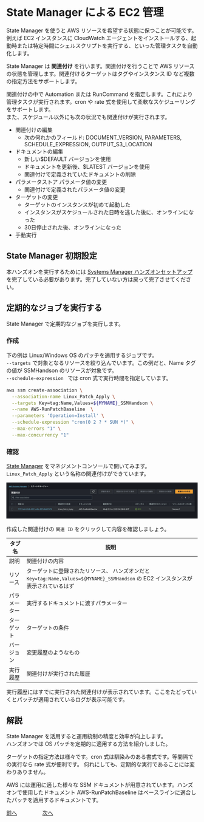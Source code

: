 # State Manager による EC2 管理

State Manager を使うと AWS リソースを希望する状態に保つことが可能です。  
例えば EC2 インスタンスに CloudWatch エージェントをインストールする、起動時または特定時間にシェルスクリプトを実行する、といった管理タスクを自動化します。  

State Manager は **関連付け** を行います。関連付けを行うことで AWS リソースの状態を管理します。関連付けるターゲットはタグやインスタンス ID など複数の指定方法をサポートします。  

関連付けの中で Automation または RunCommand を指定します。これにより管理タスクが実行されます。cron や rate 式を使用して柔軟なスケジューリングをサポートします。  
また、スケジュール以外にも次の状況でも関連付けが実行されます。  

- 関連付けの編集
  - 次の何れかのフィールド: DOCUMENT_VERSION, PARAMETERS, SCHEDULE_EXPRESSION, OUTPUT_S3_LOCATION
- ドキュメントの編集
  - 新しい$DEFAULT バージョンを使用
  - ドキュメントを更新後、$LATEST バージョンを使用
  - 関連付けで定義されていたドキュメントの削除
- パラメータストア パラメータ値の変更
  - 関連付けで定義されたパラメータ値の変更
- ターゲットの変更
  - ターゲットのインスタンスが初めて起動した
  - インスタンスがスケジュールされた日時を逃した後に、オンラインになった
  - 30日停止された後、オンラインになった
- 手動実行


## State Manager 初期設定

本ハンズオンを実行するためには [Systems Manager ハンズオンセットアップ](./chapter01.md) を完了している必要があります。完了していない方は戻って完了させてください。  

## 定期的なジョブを実行する

State Manager で定期的なジョブを実行します。  

### 作成

下の例は Linux/Windows OS のパッチを適用するジョブです。  
`--targets` で対象となるリソースを絞り込んでいます。この例だと、Name タグの値が SSMHandson のリソースが対象です。  
`--schedule-expression ` では cron 式で実行時間を指定しています。  


```bash
aws ssm create-association \
  --association-name Linux_Patch_Apply \
  --targets Key=tag:Name,Values=${MYNAME}_SSMHandson \
  --name AWS-RunPatchBaseline  \
  --parameters 'Operation=Install' \
  --schedule-expression "cron(0 2 ? * SUN *)" \
  --max-errors "1" \
  --max-concurrency "1"
```

### 確認

[State Manager](https://ap-northeast-1.console.aws.amazon.com/systems-manager/state-manager) をマネジメントコンソールで開いてみます。  
`Linux_Patch_Apply` という名称の関連付けができています。  

![img](img/chap04_statemanager.png)

作成した関連付けの `関連 ID` をクリックして内容を確認しましょう。  

| タブ名       | 説明                                                                                                                               |
| ------------ | ---------------------------------------------------------------------------------------------------------------------------------- |
| 説明         | 関連付けの内容                                                                                                                     |
| リソース     | ターゲットに登録されたリソース、 ハンズオンだと `Key=tag:Name,Values=${MYNAME}_SSMHandson` の EC2 インスタンスが表示されているはず |
| パラメーター | 実行するドキュメントに渡すパラメーター                                                                                             |
| ターゲット   | ターゲットの条件                                                                                                                   |
| バージョン   | 変更履歴のようなもの                                                                                                               |
| 実行履歴     | 関連付けが実行された履歴                                                                                                           |

実行履歴にはすでに実行された関連付けが表示されています。ここをたどっていくとパッチが適用されているログが表示可能です。  


## 解説

State Manager を活用すると運用統制の精度と効率が向上します。  
ハンズオンでは OS パッチを定期的に適用する方法を紹介しました。  

ターゲットの指定方法は様々です。cron 式は馴染みのある書式です。等間隔での実行なら rate 式が便利です。
何れにしても、定期的な実行であることには変わりありません。  

AWS には運用に適した様々な SSM ドキュメントが用意されています。ハンズオンで使用したドキュメント AWS-RunPatchBaseline はベースラインに適合したパッチを適用するドキュメントです。




 [前へ](./chapter03.md) &nbsp; &nbsp; &nbsp; &nbsp; &nbsp; &nbsp; &nbsp; &nbsp; [次へ](./chapter05.md) 
